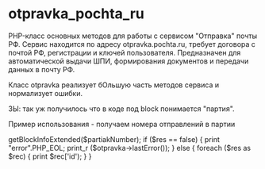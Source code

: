 # otpravka_pochta_ru
PHP-класс основных методов для работы с сервисом "Отправка" почты РФ.
Сервис находится по адресу otpravka.pochta.ru, требует договора с почтой РФ, регистрации и ключей пользователя.
Предназначен для автоматической выдачи ШПИ, формирования документов и передачи данных в почту РФ.

Класс otpravka реализует бОльшую часть методов сервиса и нормализует ошибки.

ЗЫ: так уж получилось что в коде под block понимается "партия".

Пример использования - получаем номера отправлений в партии

<?php
include "otpravka.php";

$otpravka = new otpravka("-=accessToken=-", "-=passwordToken=-");
$res = $otpravka->getBlockInfoExtended($partiakNumber);

if ($res == false) {
    print "error".PHP_EOL;
    print_r ($otpravka->lastError());
} else {
    foreach ($res as $rec) {
        print $rec['id');
    }
}
